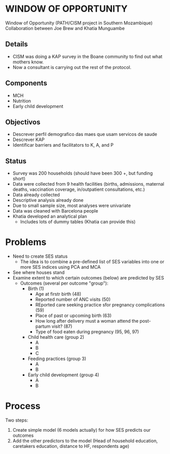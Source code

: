# WINDOW OF OPPORTUNITY
Window of Opportunity (PATH/CISM project in Southern Mozambique)
Collaboration between Joe Brew and Khatia Munguambe

## Details
- CISM was doing a KAP survey in the Boane community to find out what mothers know.
- Now a consultant is carrying out the rest of the protocol.

## Components
- MCH
- Nutrition
- Early child development

## Objectivos
- Descrever perfil demografico das maes que usam servicos de saude
- Descrever KAP
- Identificar barriers and facilitators to K, A, and P

## Status
- Survey was 200 households (should have been 300 +, but funding short)
- Data were collected from 9 health facilities (births, admissions, maternal deaths, vaccination coverage, in/outpatient consultations, etc.)
- Data already collected
- Descriptive analysis already done
- Due to small sample size, most analyses were univariate
- Data was cleaned with Barcelona people
- Khatia developed an analytical plan
  - Includes lots of dummy tables (Khatia can provide this)

# Problems
- Need to create SES status
  - The idea is to combine a pre-defined list of SES variables into one or more SES indices using PCA and MCA
- See where houses stand
- Examine extent to which certain outcomes (below) are predicted by SES
  - Outcomes (several per outcome "group"):
    - Birth (1)
      - Age at firstr birth (48)
      - Reported number of ANC visits (50)
      - REported care seeking practice sfor pregnancy complications (59)
      - Place of past or upcoming birth (63)
      - How long after delivery must a woman attend the post-partum visit? (87)
      - Type of food eaten during pregnancy (95, 96, 97)
    - Child health care (group 2)
      - A
      - B
      - C
    - Feeding practices (group 3)
      - A
      - B
    - Early child development (group 4)
      - A
      - B

# Process
Two steps:
  1. Create simple model (6 models actually) for how SES predicts our outcomes
  2. Add the other predictors to the model (Head of household education, caretakers education, distance to HF, respondents age)

